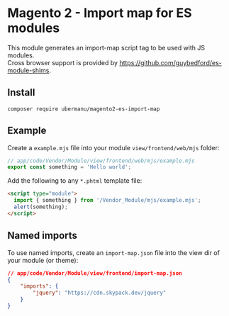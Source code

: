 # Magento 2 - Import map for ES modules

This module generates an import-map script tag to be used with JS modules.<br>
Cross browser support is provided by https://github.com/guybedford/es-module-shims.

## Install

    composer require ubermanu/magento2-es-import-map

## Example

Create a `example.mjs` file into your module `view/frontend/web/mjs` folder:

```js
// app/code/Vendor/Module/view/frontend/web/mjs/example.mjs
export const something = 'Hello world';
```

Add the following to any `*.phtml` template file:

```html
<script type="module">
  import { something } from '/Vendor_Module/mjs/example.mjs';
  alert(something);
</script>
```

## Named imports

To use named imports, create an `import-map.json` file into the view dir of your module (or theme):

```json
// app/code/Vendor/Module/view/frontend/import-map.json
{
    "imports": {
        "jquery": "https://cdn.skypack.dev/jquery"
    }
}
```
